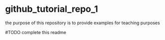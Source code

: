 # github_tutorial_repo_1

the purpose of this repository is to provide examples for teaching purposes

#TODO complete this readme
